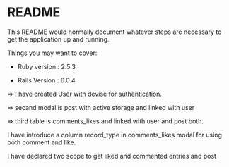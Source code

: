 # README

This README would normally document whatever steps are necessary to get the
application up and running.

Things you may want to cover:

- Ruby version : 2.5.3

- Rails Version : 6.0.4

=> I have created User with devise for authentication.

=> secand modal is post with active storage and linked with user

=> third table is comments_likes and linked with user and post both.

I have introduce a column record_type in comments_likes modal for using both comment and like.

I have declared two scope to get liked and commented entries and post
